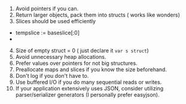 1. Avoid pointers if you can.
2. Return larger objects, pack them into structs ( works like wonders)
3. Slices should be used efficiently
  - tempslice := baseslice[:0]
  -
4. Size of empty struct = 0 ( just declare it `var s struct`)
5. Avoid unnecessary heap allocations.
6. Prefer values over pointers for not big structures.
7. Preallocate maps and slices if you know the size beforehand.
8. Don't log if you don't have to.
9. Use buffered I/O if you do many sequential reads or writes.
10. If your application extensively uses JSON, consider utilizing parser/serializer generators (I personally prefer easyjson).
